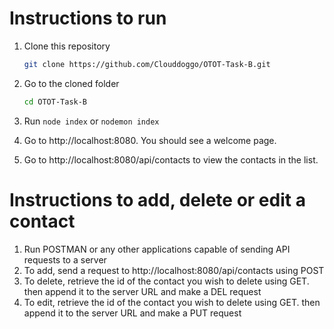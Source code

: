 # Instructions to run

1. Clone this repository

   ```bash
   git clone https://github.com/Clouddoggo/OTOT-Task-B.git
   ```

2. Go to the cloned folder

   ```bash
   cd OTOT-Task-B
   ```

3. Run `node index` or `nodemon index`
4. Go to http://localhost:8080. You should see a welcome page.
5. Go to http://localhost:8080/api/contacts to view the contacts in the list.

# Instructions to add, delete or edit a contact

1. Run POSTMAN or any other applications capable of sending API requests to a server
2. To add, send a request to http://localhost:8080/api/contacts using POST
3. To delete, retrieve the id of the contact you wish to delete using GET. then append it to the server URL and make a DEL request
4. To edit, retrieve the id of the contact you wish to delete using GET. then append it to the server URL and make a PUT request